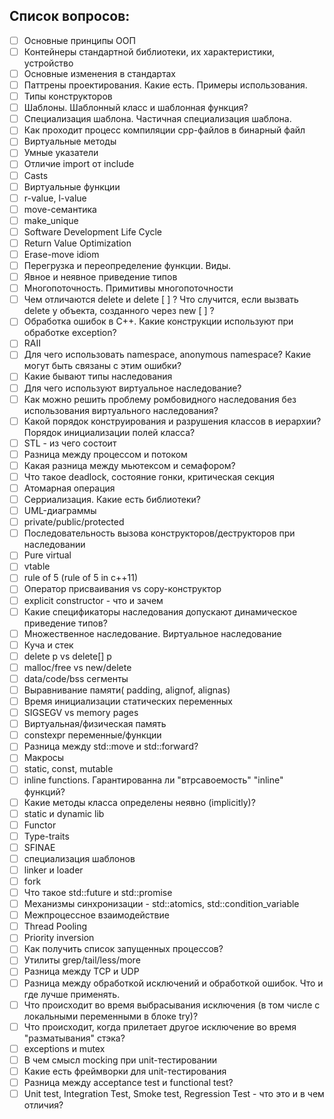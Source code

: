 ## Список вопросов:
- [ ] Основные принципы ООП
- [ ] Контейнеры стандартной библиотеки, их характеристики, устройство
- [ ] Основные изменения в стандартах
- [ ] Паттрены проектирования. Какие есть. Примеры использования.
- [ ] Типы конструкторов
- [ ] Шаблоны. Шаблонный класс и шаблонная функция?
- [ ] Специализация шаблона. Частичная специализация шаблона.
- [ ] Как проходит процесс компиляции срр-файлов в бинарный файл
- [ ] Виртуальные методы
- [ ] Умные указатели
- [ ] Отличие import от include
- [ ] Casts
- [ ] Виртуальные функции
- [ ] r-value, l-value
- [ ] move-семантика
- [ ] make_unique
- [ ] Software Development Life Cycle
- [ ] Return Value Optimization
- [ ] Erase-move idiom
- [ ] Перегрузка и переопределение функции. Виды.
- [ ] Явное и неявное приведение типов
- [ ] Многопоточность. Примитивы многопоточности
- [ ] Чем отличаются delete и delete [ ] ? Что случится, если вызвать delete у объекта, созданного через new [ ] ?
- [ ] Обработка ошибок в С++. Какие конструкции используют при обработке exception?
- [ ] RAII
- [ ] Для чего использовать namespace, anonymous namespace? Какие могут быть связаны с этим ошибки?
- [ ] Какие бывают типы наследования
- [ ] Для чего используют виртуальное наследование?
- [ ] Как можно решить проблему ромбовидного наследования без использования виртуального наследования?
- [ ] Какой порядок конструирования и разрушения классов в иерархии? Порядок инициализации полей класса?
- [ ] STL - из чего состоит
- [ ] Разница между процессом и потоком
- [ ] Какая разница между мьютексом и семафором?
- [ ] Что такое deadlock, состояние гонки, критическая секция
- [ ] Атомарная операция
- [ ] Серриализация. Какие есть библиотеки?
- [ ] UML-диаграммы
- [ ] private/public/protected
- [ ] Последовательность вызова конструкторов/деструкторов при наследовании
- [ ] Pure virtual
- [ ] vtable
- [ ] rule of 5 (rule of 5 in c++11)
- [ ] Оператор присваивания vs copy-конструктор
- [ ] explicit constructor - что и зачем
- [ ] Какие спецификаторы наследования допускают динамическое приведение типов?
- [ ] Множественное наследование. Виртуальное наследование
- [ ] Куча и стек
- [ ] delete p vs delete[] p
- [ ] malloc/free vs new/delete
- [ ] data/code/bss сегменты
- [ ] Выравнивание памяти( padding, alignof, alignas)
- [ ] Время инициализации статических переменных
- [ ] SIGSEGV vs memory pages
- [ ] Виртуальная/физическая память
- [ ] constexpr переменные/функции
- [ ] Разница между std::move и std::forward?
- [ ] Макросы
- [ ] static, const, mutable
- [ ] inline functions. Гарантированна ли "втрсавоемость" "inline" функций?
- [ ] Какие методы класса определены неявно (implicitly)?
- [ ] static и dynamic lib
- [ ] Functor
- [ ] Type-traits
- [ ] SFINAE
- [ ] специализация шаблонов
- [ ] linker и loader
- [ ] fork
- [ ] Что такое std::future и std::promise 
- [ ] Механизмы синхронизации - std::atomics, std::condition_variable
- [ ] Межпроцессное взаимодействие
- [ ] Thread Pooling
- [ ] Priority inversion
- [ ] Как получить список запущенных процессов?
- [ ] Утилиты grep/tail/less/more
- [ ] Разница между TCP и UDP
- [ ] Разница между обработкой исключений и обработкой ошибок. Что и где лучше применять.
- [ ] Что происходит во время выбрасывания исключения (в том числе с локальными переменными в блоке try)?
- [ ] Что происходит, когда прилетает другое исключение во время "разматывания" стэка?
- [ ] exceptions и mutex
- [ ] В чем смысл mocking при unit-тестировании
- [ ] Какие есть фреймворки для unit-тестирования
- [ ] Разница между acceptance test и functional test?
- [ ] Unit test, Integration Test, Smoke test, Regression Test - что это и в чем отличия?
